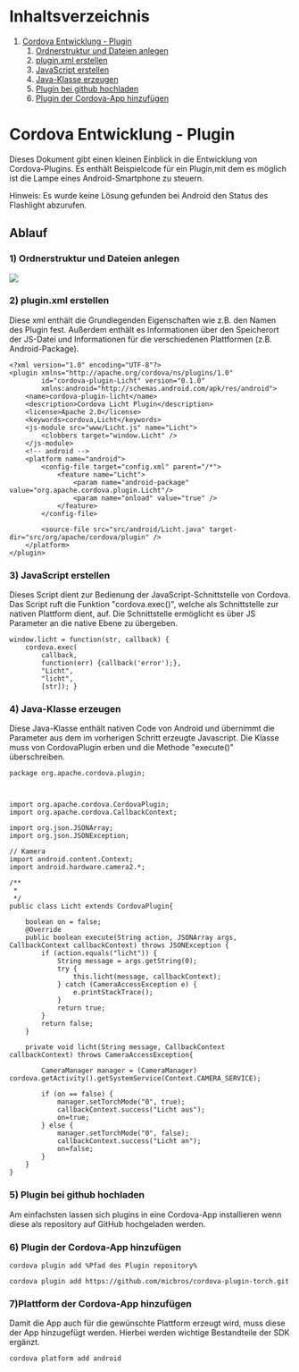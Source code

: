 # Inhaltsverzeichnis
1. [Cordova Entwicklung - Plugin](#CordovaEntwicklungPlugin)
    1. [Ordnerstruktur und Dateien anlegen](#OrdnerstrukturundDateienanlegen)
    2. [plugin.xml erstellen](#pluginxmlerstellen)
    3. [JavaScript erstellen](#JavaScripterstellen)
    4. [Java-Klasse erzeugen](#JavaKlasseerzeugen)
    5. [Plugin bei github hochladen](#Pluginbeigithubhochladen)
    6. [Plugin der Cordova-App hinzufügen](#PluginderCordovaApphinzufügen)
    
# Cordova Entwicklung - Plugin
Dieses Dokument gibt einen kleinen Einblick in die Entwicklung von Cordova-Plugins. Es enthält 
Beispielcode für ein Plugin,mit dem es möglich ist die Lampe eines Android-Smartphone zu steuern.

Hinweis:
Es wurde keine Lösung gefunden bei Android den Status des Flashlight abzurufen.
## Ablauf
<a id="OrdnerstrukturundDateienanlegen"><a/>
### 1) Ordnerstruktur und Dateien anlegen
![](ordnerstruktur.png)

<a id="pluginxmerstellen"><a/>
### 2) plugin.xml erstellen
Diese xml enthält die Grundlegenden Eigenschaften wie z.B. den Namen des Plugin fest. Außerdem 
enthält es Informationen über den Speicherort der JS-Datei und Informationen für die verschiedenen 
Plattformen (z.B. Android-Package).

```
<?xml version="1.0" encoding="UTF-8"?>
<plugin xmlns="http://apache.org/cordova/ns/plugins/1.0"
        id="cordova-plugin-Licht" version="0.1.0"
        xmlns:android="http://schemas.android.com/apk/res/android">
    <name>cordova-plugin-licht</name>
    <description>Cordova Licht Plugin</description>
    <license>Apache 2.0</license>
    <keywords>cordova,Licht</keywords>
    <js-module src="www/Licht.js" name="Licht">
        <clobbers target="window.Licht" />
    </js-module>
    <!-- android -->
    <platform name="android">
        <config-file target="config.xml" parent="/*">
            <feature name="Licht">
                <param name="android-package" value="org.apache.cordova.plugin.Licht"/>
                <param name="onload" value="true" />
            </feature>
        </config-file>

        <source-file src="src/android/Licht.java" target-dir="src/org/apache/cordova/plugin" />
    </platform>
</plugin>

```
<a id="JavaSrcipterstellen"><a/>
### 3) JavaScript erstellen
Dieses Script dient zur Bedienung der JavaScript-Schnittstelle von Cordova. Das Script ruft die 
Funktion "cordova.exec()", welche als Schnittstelle zur nativen Plattform dient, auf. Die 
Schnittstelle ermöglicht es über JS Parameter an die native Ebene zu übergeben.
```
window.licht = function(str, callback) {
    cordova.exec(
        callback,
        function(err) {callback('error');},
        "Licht",
        "licht",
        [str]);	}

``` 
<a id="JavaKlasseerzeugen"><a/>
### 4) Java-Klasse erzeugen
Diese Java-Klasse enthält nativen Code von Android und übernimmt die Parameter aus dem im
vorherigen Schritt erzeugte Javascript. Die Klasse muss von CordovaPlugin erben und die Methode
"execute()" überschreiben. 
```
package org.apache.cordova.plugin;



import org.apache.cordova.CordovaPlugin;
import org.apache.cordova.CallbackContext;

import org.json.JSONArray;
import org.json.JSONException;

// Kamera
import android.content.Context;
import android.hardware.camera2.*;

/**
 *
 */
public class Licht extends CordovaPlugin{

    boolean on = false;
    @Override
    public boolean execute(String action, JSONArray args, CallbackContext callbackContext) throws JSONException {
        if (action.equals("licht")) {
            String message = args.getString(0);
            try {
                this.licht(message, callbackContext);
            } catch (CameraAccessException e) {
                e.printStackTrace();
            }
            return true;
        }
        return false;
    }

    private void licht(String message, CallbackContext callbackContext) throws CameraAccessException{

        CameraManager manager = (CameraManager) cordova.getActivity().getSystemService(Context.CAMERA_SERVICE);

        if (on == false) {
            manager.setTorchMode("0", true);
            callbackContext.success("Licht aus");
            on=true;
        } else {
            manager.setTorchMode("0", false);
            callbackContext.success("Licht an");
            on=false;
        }
    }
}

```

<a id="Pluginbeigithubhochladen"><a/>
### 5) Plugin bei github hochladen
Am einfachsten lassen sich plugins in eine Cordova-App installieren wenn diese als repository auf 
GitHub hochgeladen werden.

<a id="PluginderCordovaApphinzufügen"><a/>
 ### 6) Plugin der Cordova-App hinzufügen
 ```
 cordova plugin add %Pfad des Plugin repository%
 
 cordova plugin add https://github.com/micbros/cordova-plugin-torch.git
 ```
<a id="PlattformderCordovaApphinzufügen"><a/>
 ### 7)Plattform der Cordova-App hinzufügen
 Damit die App auch für die gewünschte Plattform erzeugt wird, muss diese der App hinzugefügt werden.
 Hierbei werden wichtige Bestandteile der SDK ergänzt.
 ```
 cordova platform add android
 ```


